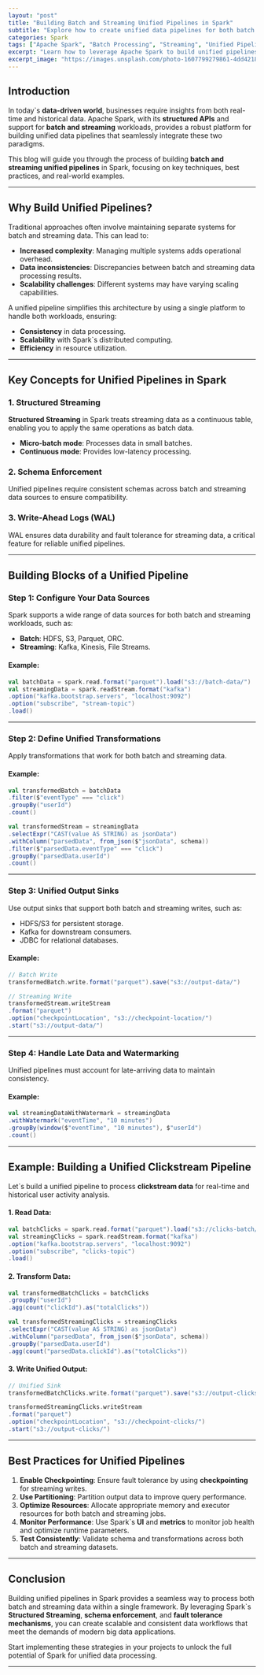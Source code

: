```yaml
---
layout: "post"
title: "Building Batch and Streaming Unified Pipelines in Spark"
subtitle: "Explore how to create unified data pipelines for both batch and streaming workloads using Apache Spark."
categories: Spark
tags: ["Apache Spark", "Batch Processing", "Streaming", "Unified Pipelines", "Big Data"]
excerpt: "Learn how to leverage Apache Spark to build unified pipelines that handle both batch and streaming data efficiently, enabling real-time and offline analytics in a single framework."
excerpt_image: "https://images.unsplash.com/photo-1607799279861-4dd421887fb3"
---
```


## Introduction

In today`s **data-driven world**, businesses require insights from both real-time and historical data. Apache Spark, with its **structured APIs** and support for **batch and streaming** workloads, provides a robust platform for building unified data pipelines that seamlessly integrate these two paradigms.

This blog will guide you through the process of building **batch and streaming unified pipelines** in Spark, focusing on key techniques, best practices, and real-world examples.

---

## Why Build Unified Pipelines?

Traditional approaches often involve maintaining separate systems for batch and streaming data. This can lead to:
- **Increased complexity**: Managing multiple systems adds operational overhead.
- **Data inconsistencies**: Discrepancies between batch and streaming data processing results.
- **Scalability challenges**: Different systems may have varying scaling capabilities.

A unified pipeline simplifies this architecture by using a single platform to handle both workloads, ensuring:
- **Consistency** in data processing.
- **Scalability** with Spark`s distributed computing.
- **Efficiency** in resource utilization.

---

## Key Concepts for Unified Pipelines in Spark

### 1. Structured Streaming
**Structured Streaming** in Spark treats streaming data as a continuous table, enabling you to apply the same operations as batch data.

- **Micro-batch mode**: Processes data in small batches.
- **Continuous mode**: Provides low-latency processing.

### 2. Schema Enforcement
Unified pipelines require consistent schemas across batch and streaming data sources to ensure compatibility.

### 3. Write-Ahead Logs (WAL)
WAL ensures data durability and fault tolerance for streaming data, a critical feature for reliable unified pipelines.

---

## Building Blocks of a Unified Pipeline

### Step 1: Configure Your Data Sources

Spark supports a wide range of data sources for both batch and streaming workloads, such as:
- **Batch**: HDFS, S3, Parquet, ORC.
- **Streaming**: Kafka, Kinesis, File Streams.

#### Example:
```scala
val batchData = spark.read.format("parquet").load("s3://batch-data/")
val streamingData = spark.readStream.format("kafka")
.option("kafka.bootstrap.servers", "localhost:9092")
.option("subscribe", "stream-topic")
.load()
```

---

### Step 2: Define Unified Transformations

Apply transformations that work for both batch and streaming data.

#### Example:
```scala
val transformedBatch = batchData
.filter($"eventType" === "click")
.groupBy("userId")
.count()

val transformedStream = streamingData
.selectExpr("CAST(value AS STRING) as jsonData")
.withColumn("parsedData", from_json($"jsonData", schema))
.filter($"parsedData.eventType" === "click")
.groupBy("parsedData.userId")
.count()
```

---

### Step 3: Unified Output Sinks

Use output sinks that support both batch and streaming writes, such as:
- HDFS/S3 for persistent storage.
- Kafka for downstream consumers.
- JDBC for relational databases.

#### Example:
```scala
// Batch Write
transformedBatch.write.format("parquet").save("s3://output-data/")

// Streaming Write
transformedStream.writeStream
.format("parquet")
.option("checkpointLocation", "s3://checkpoint-location/")
.start("s3://output-data/")
```

---

### Step 4: Handle Late Data and Watermarking

Unified pipelines must account for late-arriving data to maintain consistency.

#### Example:
```scala
val streamingDataWithWatermark = streamingData
.withWatermark("eventTime", "10 minutes")
.groupBy(window($"eventTime", "10 minutes"), $"userId")
.count()
```

---

## Example: Building a Unified Clickstream Pipeline

Let`s build a unified pipeline to process **clickstream data** for real-time and historical user activity analysis.

#### 1. Read Data:
```scala
val batchClicks = spark.read.format("parquet").load("s3://clicks-batch/")
val streamingClicks = spark.readStream.format("kafka")
.option("kafka.bootstrap.servers", "localhost:9092")
.option("subscribe", "clicks-topic")
.load()
```

#### 2. Transform Data:
```scala
val transformedBatchClicks = batchClicks
.groupBy("userId")
.agg(count("clickId").as("totalClicks"))

val transformedStreamingClicks = streamingClicks
.selectExpr("CAST(value AS STRING) as jsonData")
.withColumn("parsedData", from_json($"jsonData", schema))
.groupBy("parsedData.userId")
.agg(count("parsedData.clickId").as("totalClicks"))
```

#### 3. Write Unified Output:
```scala
// Unified Sink
transformedBatchClicks.write.format("parquet").save("s3://output-clicks/")

transformedStreamingClicks.writeStream
.format("parquet")
.option("checkpointLocation", "s3://checkpoint-clicks/")
.start("s3://output-clicks/")
```

---

## Best Practices for Unified Pipelines

1. **Enable Checkpointing**: Ensure fault tolerance by using **checkpointing** for streaming writes.
2. **Use Partitioning**: Partition output data to improve query performance.
3. **Optimize Resources**: Allocate appropriate memory and executor resources for both batch and streaming jobs.
4. **Monitor Performance**: Use Spark`s **UI** and **metrics** to monitor job health and optimize runtime parameters.
5. **Test Consistently**: Validate schema and transformations across both batch and streaming datasets.

---

## Conclusion

Building unified pipelines in Spark provides a seamless way to process both batch and streaming data within a single framework. By leveraging Spark`s **Structured Streaming**, **schema enforcement**, and **fault tolerance mechanisms**, you can create scalable and consistent data workflows that meet the demands of modern big data applications.

Start implementing these strategies in your projects to unlock the full potential of Spark for unified data processing.

---
